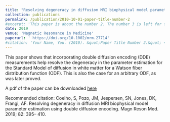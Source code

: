 ```yaml
---
title: "Resolving degeneracy in diffusion MRI biophysical model parameter estimation using double diffusion encoding"
collection: publications
permalink: /publication/2010-10-01-paper-title-number-2
#excerpt: 'This paper is about the number 2. The number 3 is left for future work.'
date: 2019
venue: 'Magnetic Resonance in Medicine'
paperurl: ' https://doi.org/10.1002/mrm.27714'
#citation: 'Your Name, You. (2010). &quot;Paper Title Number 2.&quot; <i>Journal 1</i>. 1(2).'
---
```


This paper shows that incorporating double diffusion encoding (DDE) measurements help resolve the degeneracy in the parameter estimation for the Standard Model of diffusion in white matter for a Watson fiber distribution function (ODF). This is also the case for an arbitrary ODF, as was later proved.

A pdf of the paper can be downloaded [here](https://github.com/santiagocoelho/santiagocoelho.github.io/files/7991248/paper2.pdf)

Recommended citation: Coelho, S, Pozo, JM, Jespersen, SN, Jones, DK, Frangi, AF. Resolving degeneracy in diffusion MRI biophysical model parameter estimation using double diffusion encoding. Magn Reson Med. 2019; 82: 395– 410. 
